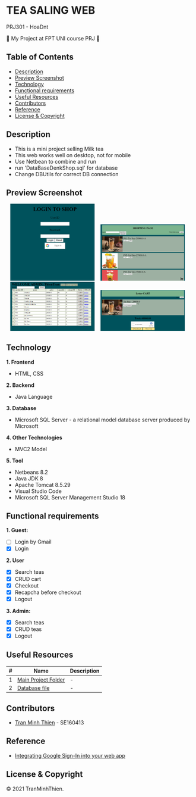# TEA SALING WEB
PRJ301 - HoaDnt

:wave: My Project at FPT UNI course PRJ :wave:

## Table of Contents
- [Description](#description)
- [Preview Screenshot](#preview-screenshot)
- [Technology](#technology)
- [Functional requirements](#functional-requirements)
- [Useful Resources](#useful-resources)
- [Contributors](#contributors)
- [Reference](#reference)
- [License & Copyright](#license--copyright)

## Description
- This is a mini project selling Milk tea
- This web works well on desktop, not for mobile
- Use Netbean to combine and run
- run 'DataBaseDenkShop.sql' for database
- Change DBUtils for correct DB connection

## Preview Screenshot

<div align="center">
  
  <img src="./Picture/1.png" alt="Home 1" width="45%"></img> &nbsp;&nbsp; 
  <img src="./Picture/4.png" alt="Search Page" width="45%"></img> &nbsp;&nbsp; 
  <img src="./Picture/2.png" alt="Admin Post List" width="45%"></img> &nbsp;&nbsp;
  <img src="./Picture/5.png" alt="Checkout" width="45%"></img> &nbsp;&nbsp;
  
</div>
  
## Technology
**1. Frontend**
  - HTML, CSS

**2. Backend**
  - Java Language

**3. Database**
  - Microsoft SQL Server - a relational model database server produced by Microsoft

**4. Other Technologies**
- MVC2 Model

**5. Tool**
  - Netbeans 8.2
  - Java JDK 8
  - Apache Tomcat 8.5.29
  - Visual Studio Code
  - Microsoft SQL Server Management Studio 18

## Functional requirements
**1. Guest:**
- [ ] Login by Gmail
- [x] Login

**2. User**
- [x] Search teas
- [x] CRUD cart
- [x] Checkout
- [x] Recapcha before checkout
- [x] Logout

**3. Admin:**
- [x] Search teas
- [x] CRUD teas
- [x] Logout

## Useful Resources

#| Name | Description
-| ---- | -----------
1| [Main Project Folder](https://github.com/Denkhotieu/Tea-Sale-Web/tree/main/DenkShop1) | -
2| [Database file](https://github.com/Denkhotieu/Tea-Sale-Web/blob/main/DataBaseDenkShop.sql) | -


## Contributors
- [Tran Minh Thien](https://github.com/Denkhotieu) - SE160413 

## Reference

- [Integrating Google Sign-In into your web app]([http://www.kieutrongkhanh.net/2016/08/huong-dan-thuc-hien-chuc-nang-login-vao.html](https://developers.google.com/identity/sign-in/web/sign-in))

## License & Copyright
&copy; 2021 TranMinhThien.
